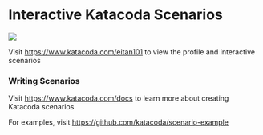 # Interactive Katacoda Scenarios

[![](http://shields.katacoda.com/katacoda/eitan101/count.svg)](https://www.katacoda.com/eitan101 "Get your profile on Katacoda.com")

Visit https://www.katacoda.com/eitan101 to view the profile and interactive scenarios

### Writing Scenarios
Visit https://www.katacoda.com/docs to learn more about creating Katacoda scenarios

For examples, visit https://github.com/katacoda/scenario-example
